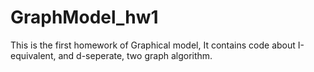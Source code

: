# GraphModel_hw1
This is the first homework of Graphical model,
It contains code about I-equivalent, and d-seperate, two graph algorithm.
